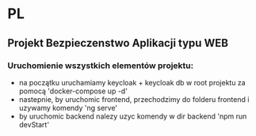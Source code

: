 # PL
##  Projekt Bezpieczenstwo Aplikacji typu WEB

### Uruchomienie wszystkich elementów projektu:
- na początku uruchamiamy keycloak + keycloak db w root projektu za pomocą 'docker-compose up -d'
- nastepnie, by uruchomic frontend, przechodzimy do folderu frontend i uzywamy komendy 'ng serve'
- by uruchomic backend nalezy uzyc komendy w dir backend 'npm run devStart'
